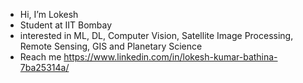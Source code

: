 - Hi, I’m Lokesh
- Student at IIT Bombay
- interested in ML, DL, Computer Vision, Satellite Image Processing, Remote Sensing, GIS and Planetary Science
- Reach me https://www.linkedin.com/in/lokesh-kumar-bathina-7ba25314a/

<!---
lokeshkumarbathina/lokeshkumarbathina is a ✨ special ✨ repository because its `README.md` (this file) appears on your GitHub profile.
You can click the Preview link to take a look at your changes.
--->
